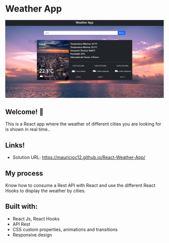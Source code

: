 # Weather App

![Design preview for the QR code component coding challenge](./WeatherAppPreview.png)

## Welcome! 👋

This is a React app where the weather of different cities you are looking for is shown in real time..

## Links!

  - Solution URL: https://mauricioc12.github.io/React-Weather-App/
  
## My process

Know how to consume a Rest API with React and use the different React Hooks to display the weather by cities.

## Built with: 

- React Js, React Hooks
- API Rest
- CSS custom properties, animations and transitions
- Responsive design
